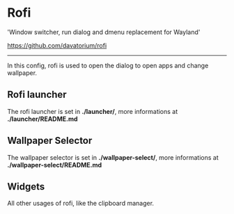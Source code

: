 # Rofi

'Window switcher, run dialog and dmenu replacement for Wayland'

https://github.com/davatorium/rofi

---

In this config, rofi is used to open the dialog to open apps and change wallpaper.

## Rofi launcher

The rofi launcher is set in **./launcher/**, more informations at **./launcher/README.md**

## Wallpaper Selector

The wallpaper selector is set in **./wallpaper-select/**, more informations at **./wallpaper-select/README.md**

## Widgets

All other usages of rofi, like the clipboard manager.
